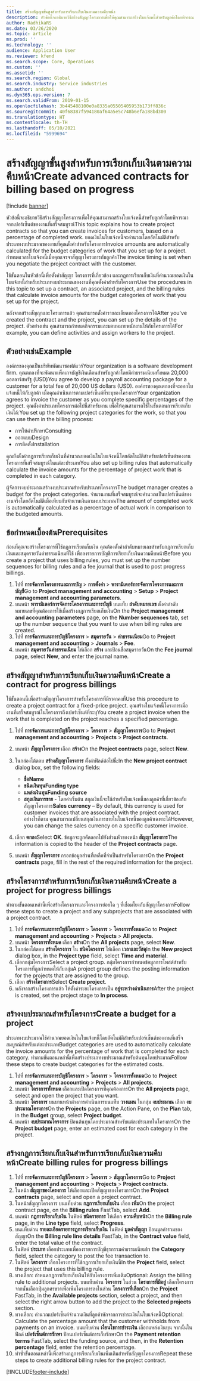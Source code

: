 ```yaml
---
title: สร้างสัญญาขั้นสูงสำหรับการเรียกเก็บเงินตามความคืบหน้า
description: หัวข้อนี้จะอธิบายวิธีสร้างสัญญาโครงการเพื่อให้คุณสามารถสร้างใบแจ้งหนี้สำหรับลูกค้าโดยพิจารณาจากเปอร์เซ็นต์ของงานที่เสร็จสมบูรณ์
author: RadhikaRS
ms.date: 03/26/2020
ms.topic: article
ms.prod: ''
ms.technology: ''
audience: Application User
ms.reviewer: kfend
ms.search.scope: Core, Operations
ms.custom: ''
ms.assetid: ''
ms.search.region: Global
ms.search.industry: Service industries
ms.author: andchoi
ms.dyn365.ops.version: 7
ms.search.validFrom: 2019-01-15
ms.openlocfilehash: 3b445488100e0a8335a05505405953b173ff836c
ms.sourcegitcommit: 40f68387f594180af64a5e5c748b6efa188bd300
ms.translationtype: HT
ms.contentlocale: th-TH
ms.lasthandoff: 05/10/2021
ms.locfileid: "5999694"
---
```

# <a name="create-advanced-contracts-for-billing-based-on-progress"></a><span data-ttu-id="725d6-103">สร้างสัญญาขั้นสูงสำหรับการเรียกเก็บเงินตามความคืบหน้า</span><span class="sxs-lookup"><span data-stu-id="725d6-103">Create advanced contracts for billing based on progress</span></span>
[!include [banner](../includes/banner.md)]

<span data-ttu-id="725d6-104">หัวข้อนี้จะอธิบายวิธีสร้างสัญญาโครงการเพื่อให้คุณสามารถสร้างใบแจ้งหนี้สำหรับลูกค้าโดยพิจารณาจากเปอร์เซ็นต์ของงานที่เสร็จสมบูรณ์</span><span class="sxs-lookup"><span data-stu-id="725d6-104">This topic explains how to create project contracts so that you can create invoices for customers, based on a percentage of completed work.</span></span> <span data-ttu-id="725d6-105">ยอดเงินในใบแจ้งหนี้จะคำนวณโดยอัตโนมัติสำหรับประเภทงบประมาณของงานที่คุณตั้งค่าสำหรับโครงการ</span><span class="sxs-lookup"><span data-stu-id="725d6-105">Invoice amounts are automatically calculated for the budget categories of work that you set up for a project.</span></span> <span data-ttu-id="725d6-106">กำหนดเวลาใบแจ้งหนี้เมื่อคุณเจรจาสัญญาโครงการกับลูกค้า</span><span class="sxs-lookup"><span data-stu-id="725d6-106">The invoice timing is set when you negotiate the project contract with the customer.</span></span>

<span data-ttu-id="725d6-107">ใช้ขั้นตอนในหัวข้อนี้เพื่อตั้งค่าสัญญา โครงการที่เกี่ยวข้อง และกฎการเรียกเก็บเงินที่คำนวณยอดเงินในใบแจ้งหนี้สำหรับประเภทงบประมาณของงานที่คุณตั้งค่าสำหรับโครงการ</span><span class="sxs-lookup"><span data-stu-id="725d6-107">Use the procedures in this topic to set up a contract, an associated project, and the billing rules that calculate invoice amounts for the budget categories of work that you set up for the project.</span></span>

<span data-ttu-id="725d6-108">หลังจากสร้างสัญญาและโครงการแล้ว คุณสามารถตั้งค่ารายละเอียดของโครงการได้</span><span class="sxs-lookup"><span data-stu-id="725d6-108">After you've created the contract and the project, you can set up the details of the project.</span></span> <span data-ttu-id="725d6-109">ตัวอย่างเช่น คุณสามารถกำหนดกิจกรรมและมอบหมายพนักงานให้กับโครงการได้</span><span class="sxs-lookup"><span data-stu-id="725d6-109">For example, you can define activities and assign workers to the project.</span></span>

## <a name="example"></a><span data-ttu-id="725d6-110">ตัวอย่างเช่น</span><span class="sxs-lookup"><span data-stu-id="725d6-110">Example</span></span>

<span data-ttu-id="725d6-111">องค์กรของคุณเป็นบริษัทพัฒนาซอฟต์แวร์</span><span class="sxs-lookup"><span data-stu-id="725d6-111">Your organization is a software development firm.</span></span> <span data-ttu-id="725d6-112">คุณตกลงที่จะพัฒนาแพ็คเกจบัญชีเงินเดือนสำหรับลูกค้าโดยมีค่าธรรมเนียมทั้งหมด 20,000 ดอลลาร์สหรัฐ (USD)</span><span class="sxs-lookup"><span data-stu-id="725d6-112">You agree to develop a payroll accounting package for a customer for a total fee of 20,000 US dollars (USD).</span></span> <span data-ttu-id="725d6-113">องค์กรของคุณตกลงที่จะออกใบแจ้งหนี้ให้กับลูกค้า เมื่อคุณดำเนินการตามเปอร์เซ็นต์ที่ระบุของโครงการ</span><span class="sxs-lookup"><span data-stu-id="725d6-113">Your organization agrees to invoice the customer as you complete specific percentages of the project.</span></span> <span data-ttu-id="725d6-114">คุณตั้งค่าประเภทโครงการต่อไปนี้สำหรับงาน เพื่อให้คุณสามารถใช้ในขั้นตอนการเรียกเก็บเงินได้:</span><span class="sxs-lookup"><span data-stu-id="725d6-114">You set up the following project categories for the work, so that you can use them in the billing process:</span></span>

- <span data-ttu-id="725d6-115">การให้คำปรึกษา</span><span class="sxs-lookup"><span data-stu-id="725d6-115">Consulting</span></span>
- <span data-ttu-id="725d6-116">ออกแบบ</span><span class="sxs-lookup"><span data-stu-id="725d6-116">Design</span></span>
- <span data-ttu-id="725d6-117">การติดตั้ง</span><span class="sxs-lookup"><span data-stu-id="725d6-117">Installation</span></span>

<span data-ttu-id="725d6-118">คุณยังตั้งค่ากฎการเรียกเก็บเงินที่คำนวณยอดเงินในใบแจ้งหนี้โดยอัตโนมัติสำหรับเปอร์เซ็นต์ของงานโครงการที่เสร็จสมบูรณ์ในแต่ละประเภท</span><span class="sxs-lookup"><span data-stu-id="725d6-118">You also set up billing rules that automatically calculate the invoice amounts for the percentage of project work that is completed in each category.</span></span>

<span data-ttu-id="725d6-119">ผู้จัดการงบประมาณสร้างงบประมาณสำหรับประเภทโครงการ</span><span class="sxs-lookup"><span data-stu-id="725d6-119">The budget manager creates a budget for the project categories.</span></span> <span data-ttu-id="725d6-120">จำนวนงานที่เสร็จสมบูรณ์จะคำนวณเป็นเปอร์เซ็นต์ของงานจริงโดยอัตโนมัติเมื่อเทียบกับจำนวนเงินตามงบประมาณ</span><span class="sxs-lookup"><span data-stu-id="725d6-120">The amount of completed work is automatically calculated as a percentage of actual work in comparison to the budgeted amounts.</span></span>

## <a name="prerequisites"></a><span data-ttu-id="725d6-121">ข้อกำหนดเบื้องต้น</span><span class="sxs-lookup"><span data-stu-id="725d6-121">Prerequisites</span></span>

<span data-ttu-id="725d6-122">ก่อนที่คุณจะสร้างโครงการที่ใช้กฎการเรียกเก็บเงิน คุณต้องตั้งค่าลำดับหมายเลขสำหรับกฎการเรียกเก็บเงินและสมุดรายวันค่าธรรมเนียมที่ใช้ เพื่อลงรายการบัญชีการเรียกเก็บเงินความคืบหน้า</span><span class="sxs-lookup"><span data-stu-id="725d6-122">Before you create a project that uses billing rules, you must set up the number sequences for billing rules and a fee journal that is used to post progress billings.</span></span>

1. <span data-ttu-id="725d6-123">ไปที่ **การจัดการโครงการและการบัญ** \> **การตั้งค่า** \> **พารามิเตอร์การจัดการโครงการและการบัญชี**</span><span class="sxs-lookup"><span data-stu-id="725d6-123">Go to **Project management and accounting** \> **Setup** \> **Project management and accounting parameters**.</span></span>
2. <span data-ttu-id="725d6-124">บนหน้า **พารามิเตอร์การจัดการโครงการและการบัญชี** บนแท็บ **ลำดับหมายเลข** ตั้งค่าลำดับหมายเลขที่คุณต้องการใช้เมื่อสร้างกฎการเรียกเก็บเงิน</span><span class="sxs-lookup"><span data-stu-id="725d6-124">On the **Project management and accounting parameters** page, on the **Number sequences** tab, set up the number sequence that you want to use when billing rules are created.</span></span>
3. <span data-ttu-id="725d6-125">ไปที่ **การจัดการและการบัญชีโครงการ** \> **สมุดรายวัน** \> **ค่าธรรมเนียม**</span><span class="sxs-lookup"><span data-stu-id="725d6-125">Go to **Project management and accounting** \> **Journals** \> **Fee**.</span></span>
4. <span data-ttu-id="725d6-126">บนหน้า **สมุดรายวันค่าธรรมเนียม** ให้เลือก **สร้าง** และป้อนชื่อสมุดรายวัน</span><span class="sxs-lookup"><span data-stu-id="725d6-126">On the **Fee journal** page, select **New**, and enter the journal name.</span></span>

## <a name="create-a-contract-for-progress-billings"></a><span data-ttu-id="725d6-127">สร้างสัญญาสำหรับการเรียกเก็บเงินความคืบหน้า</span><span class="sxs-lookup"><span data-stu-id="725d6-127">Create a contract for progress billings</span></span>

<span data-ttu-id="725d6-128">ใช้ขั้นตอนนี้เพื่อสร้างสัญญาโครงการสำหรับโครงการที่มีราคาคงที่</span><span class="sxs-lookup"><span data-stu-id="725d6-128">Use this procedure to create a project contract for a fixed-price project.</span></span> <span data-ttu-id="725d6-129">คุณสร้างใบแจ้งหนี้โครงการเมื่องานที่เสร็จสมบูรณ์ในโครงการถึงเปอร์เซ็นต์ที่ระบุ</span><span class="sxs-lookup"><span data-stu-id="725d6-129">You create a project invoice when the work that is completed on the project reaches a specified percentage.</span></span>

1. <span data-ttu-id="725d6-130">ไปที่ **การจัดการและการบัญชีโครงการ** \> **โครงการ** \> **สัญญาโครงการ**</span><span class="sxs-lookup"><span data-stu-id="725d6-130">Go to **Project management and accounting** \> **Projects** \> **Project contracts**.</span></span>
2. <span data-ttu-id="725d6-131">บนหน้า **สัญญาโครงการ** เลือก **สร้าง**</span><span class="sxs-lookup"><span data-stu-id="725d6-131">On the **Project contracts** page, select **New**.</span></span>
3. <span data-ttu-id="725d6-132">ในกล่องโต้ตอบ **สร้างสัญญาโครงการ** ตั้งค่าฟิลด์ต่อไปนี้:</span><span class="sxs-lookup"><span data-stu-id="725d6-132">In the **New project contract** dialog box, set the following fields:</span></span>

    - <span data-ttu-id="725d6-133">**ชื่อ**</span><span class="sxs-lookup"><span data-stu-id="725d6-133">**Name**</span></span>
    - <span data-ttu-id="725d6-134">**ชนิดเงินทุน**</span><span class="sxs-lookup"><span data-stu-id="725d6-134">**Funding type**</span></span>
    - <span data-ttu-id="725d6-135">**แหล่งเงินทุน**</span><span class="sxs-lookup"><span data-stu-id="725d6-135">**Funding source**</span></span>
    - <span data-ttu-id="725d6-136">**สกุลเงินการขาย** - โดยค่าเริ่มต้น สกุลเงินนี้จะใช้สำหรับใบแจ้งหนี้ของลูกค้าที่เกี่ยวข้องกับสัญญาโครงการ</span><span class="sxs-lookup"><span data-stu-id="725d6-136">**Sales currency** – By default, this currency is used for customer invoices that are associated with the project contract.</span></span> <span data-ttu-id="725d6-137">อย่างไรก็ตาม คุณสามารถเปลี่ยนสกุลเงินการขายในใบแจ้งหนี้ของลูกค้าเฉพาะได้</span><span class="sxs-lookup"><span data-stu-id="725d6-137">However, you can change the sales currency on a specific customer invoice.</span></span>

4. <span data-ttu-id="725d6-138">เลือก **ตกลง**</span><span class="sxs-lookup"><span data-stu-id="725d6-138">Select **OK**.</span></span> <span data-ttu-id="725d6-139">ข้อมูลจะถูกคัดลอกไปยังส่วนหัวของหน้า **สัญญาโครงการ**</span><span class="sxs-lookup"><span data-stu-id="725d6-139">The information is copied to the header of the **Project contracts** page.</span></span>
5. <span data-ttu-id="725d6-140">บนหน้า **สัญญาโครงการ** กรอกข้อมูลส่วนที่เหลือที่จำเป็นสำหรับโครงการ</span><span class="sxs-lookup"><span data-stu-id="725d6-140">On the **Project contracts** page, fill in the rest of the required information for the project.</span></span>

## <a name="create-a-project-for-progress-billings"></a><span data-ttu-id="725d6-141">สร้างโครงการสำหรับการเรียกเก็บเงินความคืบหน้า</span><span class="sxs-lookup"><span data-stu-id="725d6-141">Create a project for progress billings</span></span>

<span data-ttu-id="725d6-142">ทำตามขั้นตอนเหล่านี้เพื่อสร้างโครงการและโครงการย่อยใด ๆ ที่เชื่อมโยงกับสัญญาโครงการ</span><span class="sxs-lookup"><span data-stu-id="725d6-142">Follow these steps to create a project and any subprojects that are associated with a project contract.</span></span>

1. <span data-ttu-id="725d6-143">ไปที่ **การจัดการและการบัญชีโครงการ** \> **โครงการ** \> **โครงการทั้งหมด**</span><span class="sxs-lookup"><span data-stu-id="725d6-143">Go to **Project management and accounting** \> **Projects** \> **All projects**.</span></span>
2. <span data-ttu-id="725d6-144">บนหน้า **โครงการทั้งหมด** เลือก **สร้าง**</span><span class="sxs-lookup"><span data-stu-id="725d6-144">On the **All projects** page, select **New**.</span></span>
3. <span data-ttu-id="725d6-145">ในกล่องโต้ตอบ **สร้างโครงการ** ใน **ชนิดโครงการ** ให้เลือก **เวลาและวัสดุ**</span><span class="sxs-lookup"><span data-stu-id="725d6-145">In the **New project** dialog box, in the **Project type** field, select **Time and material**.</span></span>
4. <span data-ttu-id="725d6-146">เลือกกลุ่มโครงการ</span><span class="sxs-lookup"><span data-stu-id="725d6-146">Select a project group.</span></span> <span data-ttu-id="725d6-147">กลุ่มโครงการกำหนดข้อมูลการโพสต์สำหรับโครงการที่ถูกกำหนดให้กับกลุ่ม</span><span class="sxs-lookup"><span data-stu-id="725d6-147">A project group defines the posting information for the projects that are assigned to the group.</span></span>
5. <span data-ttu-id="725d6-148">เลือก **สร้างโครงการ**</span><span class="sxs-lookup"><span data-stu-id="725d6-148">Select **Create project**.</span></span>
6. <span data-ttu-id="725d6-149">หลังจากสร้างโครงการแล้ว ให้ตั้งค่าระยะโครงการเป็น **อยู่ระหว่างดำเนินการ**</span><span class="sxs-lookup"><span data-stu-id="725d6-149">After the project is created, set the project stage to **In process**.</span></span>

## <a name="create-a-budget-for-a-project"></a><span data-ttu-id="725d6-150">สร้างงบประมาณสำหรับโครงการ</span><span class="sxs-lookup"><span data-stu-id="725d6-150">Create a budget for a project</span></span>

<span data-ttu-id="725d6-151">ประเภทงบประมาณใช้คำนวณยอดเงินในใบแจ้งหนี้โดยอัตโนมัติสำหรับเปอร์เซ็นต์ของงานที่เสร็จสมบูรณ์สำหรับแต่ละประเภท</span><span class="sxs-lookup"><span data-stu-id="725d6-151">Budget categories are used to automatically calculate the invoice amounts for the percentage of work that is completed for each category.</span></span> <span data-ttu-id="725d6-152">ทำตามขั้นตอนเหล่านี้เพื่อสร้างประเภทงบประมาณสำหรับต้นทุนโดยประมาณ</span><span class="sxs-lookup"><span data-stu-id="725d6-152">Follow these steps to create budget categories for the estimated costs.</span></span>

1. <span data-ttu-id="725d6-153">ไปที่ **การจัดการและการบัญชีโครงการ** \> **โครงการ** \> **โครงการทั้งหมด**</span><span class="sxs-lookup"><span data-stu-id="725d6-153">Go to **Project management and accounting** \> **Projects** \> **All projects**.</span></span>
2. <span data-ttu-id="725d6-154">บนหน้า **โครงการทั้งหมด** เลือกและเปิดโครงการที่คุณต้องการ</span><span class="sxs-lookup"><span data-stu-id="725d6-154">On the **All projects** page, select and open the project that you want.</span></span>
3. <span data-ttu-id="725d6-155">บนหน้า **โครงการ** บนบานหน้าต่างการดำเนินการบนแท็บ **วางแผน** ในกลุ่ม **งบประมาณ** เลือก **งบประมาณโครงการ**</span><span class="sxs-lookup"><span data-stu-id="725d6-155">On the **Projects** page, on the Action Pane, on the **Plan** tab, in the **Budget** group, select **Project budget**.</span></span>
4. <span data-ttu-id="725d6-156">บนหน้า **งบประมาณโครงการ** ป้อนต้นทุนโดยประมาณสำหรับแต่ละประเภทในโครงการ</span><span class="sxs-lookup"><span data-stu-id="725d6-156">On the **Project budget** page, enter an estimated cost for each category in the project.</span></span>

## <a name="create-billing-rules-for-progress-billings"></a><span data-ttu-id="725d6-157">สร้างกฎการเรียกเก็บเงินสำหรับการเรียกเก็บเงินความคืบหน้า</span><span class="sxs-lookup"><span data-stu-id="725d6-157">Create billing rules for progress billings</span></span>

1. <span data-ttu-id="725d6-158">ไปที่ **การจัดการและการบัญชีโครงการ** \> **โครงการ** \> **สัญญาโครงการ**</span><span class="sxs-lookup"><span data-stu-id="725d6-158">Go to **Project management and accounting** \> **Projects** \> **Project contracts**.</span></span>
2. <span data-ttu-id="725d6-159">ในหน้า **สัญญาของโครงการ** ให้เลือกและเปิดสัญญาของโครงการ</span><span class="sxs-lookup"><span data-stu-id="725d6-159">On the **Project contracts** page, select and open a project contract.</span></span>
3. <span data-ttu-id="725d6-160">ในหน้าสัญญาโครงการ บนแท็บด่วน **กฎการเรียกเก็บเงิน** เลือก **เพิ่ม**</span><span class="sxs-lookup"><span data-stu-id="725d6-160">On the project contract page, on the **Billing rules** FastTab, select **Add**.</span></span>
4. <span data-ttu-id="725d6-161">บนหน้า **กฎการเรียกเก็บเงิน** ในฟิลด์ **ชนิดรายการ** ให้เลือก **ความคืบหน้า**</span><span class="sxs-lookup"><span data-stu-id="725d6-161">On the **Billing rule** page, in the **Line type** field, select **Progress**.</span></span>
5. <span data-ttu-id="725d6-162">บนแท็บด่วน **รายละเอียดรายการฎการเรียกเก็บเงิน** ในฟิลด์ **มูลค่าสัญญา** ป้อนมูลค่ารวมของสัญญา</span><span class="sxs-lookup"><span data-stu-id="725d6-162">On the **Billing rule line details** FastTab, in the **Contract value** field, enter the total value of the contract.</span></span>
6. <span data-ttu-id="725d6-163">ในฟิลด์ **ประเภท** เลือกประเภทเพื่อลงรายการบัญชีธุรกรรมค่าธรรมเนียม</span><span class="sxs-lookup"><span data-stu-id="725d6-163">In the **Category** field, select the category to post the fee transaction to.</span></span>
7. <span data-ttu-id="725d6-164">ในฟิลด์ **โครงการ** เลือกโครงการที่ใช้กฎการเรียกเก็บเงินนี้</span><span class="sxs-lookup"><span data-stu-id="725d6-164">In the **Project** field, select the project that uses this billing rule.</span></span>
8. <span data-ttu-id="725d6-165">ทางเลือก: กำหนดกฎการเรียกเก็บเงินให้กับโครงการเพิ่มเติม</span><span class="sxs-lookup"><span data-stu-id="725d6-165">Optional: Assign the billing rule to additional projects.</span></span> <span data-ttu-id="725d6-166">บนแท็บด่วน **โครงการ** ในส่วน **โครงการที่มีอยู่** เลือกโครงการ จากนั้นเลือกปุ่มลูกศรขวาเพื่อเพิ่มโครงการลงในส่วน **โครงการที่เลือก**</span><span class="sxs-lookup"><span data-stu-id="725d6-166">On the **Project** FastTab, in the **Available projects** section, select a project, and then select the right arrow button to add the project to the **Selected projects** section.</span></span>
9. <span data-ttu-id="725d6-167">ทางเลือก: คำนวณเปอร์เซ็นต์จำนวนเงินที่ลูกค้าหักจากการชำระเงินในใบแจ้งหนี้</span><span class="sxs-lookup"><span data-stu-id="725d6-167">Optional: Calculate the percentage amount that the customer withholds from payments on an invoice.</span></span> <span data-ttu-id="725d6-168">บนแท็บด่วน **เงื่อนไขการชำระเงิน** เลือกแหล่งเงินทุน จากนั้นในฟิลด์ **เปอร์เซ็นต์การรักษา** ป้อนเปอร์เซ็นต์การเก็บรักษา</span><span class="sxs-lookup"><span data-stu-id="725d6-168">On the **Payment retention terms** FastTab, select the funding source, and then, in the **Retention percentage** field, enter the retention percentage.</span></span>
10. <span data-ttu-id="725d6-169">ทำซ้ำขั้นตอนเหล่านี้เพื่อสร้างกฎการเรียกเก็บเงินเพิ่มเติมสำหรับสัญญาโครงการ</span><span class="sxs-lookup"><span data-stu-id="725d6-169">Repeat these steps to create additional billing rules for the project contract.</span></span>


[!INCLUDE[footer-include](../includes/footer-banner.md)]
